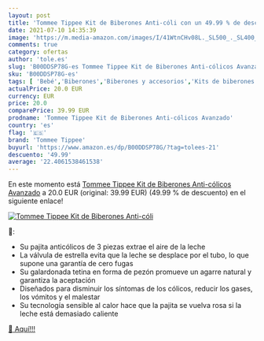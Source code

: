```yaml
---
layout: post
title: 'Tommee Tippee Kit de Biberones Anti-cóli con un 49.99 % de descuento'
date: 2021-07-10 14:35:39
image: 'https://m.media-amazon.com/images/I/41WtnCHv08L._SL500_._SL400_.jpg'
comments: true
category: ofertas
author: 'tole.es'
slug: 'B00DDSP78G-es Tommee Tippee Kit de Biberones Anti-cólicos Avanzado'
sku: 'B00DDSP78G-es'
tags: [ 'Bebé','Biberones','Biberones y accesorios','Kits de biberones','Lactancia y alimentación','biberones','tommee','tommee tippee', ]
actualPrice: 20.0 EUR
currency: EUR
price: 20.0
comparePrice: 39.99 EUR
prodname: 'Tommee Tippee Kit de Biberones Anti-cólicos Avanzado'
country: 'es'
flag: '🇪🇸'
brand: 'Tommee Tippee'
buyurl: 'https://www.amazon.es/dp/B00DDSP78G/?tag=tolees-21'
descuento: '49.99'
average: '22.4061538461538'
---
```


En este momento está [Tommee Tippee Kit de Biberones Anti-cólicos Avanzado](https://www.amazon.es/dp/B00DDSP78G/?tag=tolees-21) a 20.0 EUR (original: 39.99 EUR) (49.99 %  de descuento) en el siguiente enlace!

[![Tommee Tippee Kit de Biberones Anti-cóli](https://m.media-amazon.com/images/I/41WtnCHv08L._SL500_._SL400_.jpg)](https://www.amazon.es/dp/B00DDSP78G/?tag=tolees-21)

🔎:

- Su pajita anticólicos de 3 piezas extrae el aire de la leche
- La válvula de estrella evita que la leche se desplace por el tubo, lo que supone una garantía de cero fugas
- Su galardonada tetina en forma de pezón promueve un agarre natural y garantiza la aceptación
- Diseñados para disminuir los síntomas de los cólicos, reducir los gases, los vómitos y el malestar
- Su tecnología sensible al calor hace que la pajita se vuelva rosa si la leche está demasiado caliente

[🛒 Aquí!!!](https://www.amazon.es/dp/B00DDSP78G/?tag=tolees-21)
